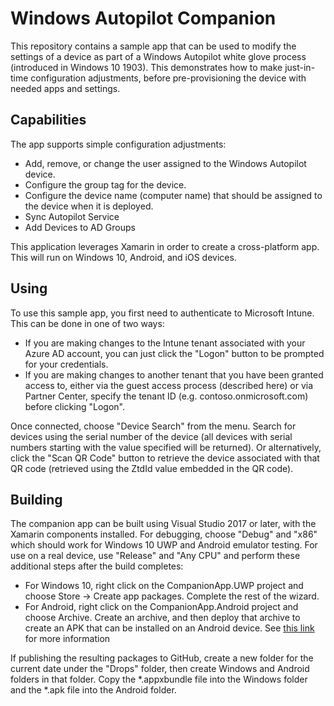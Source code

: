 # Windows Autopilot Companion

This repository contains a sample app that can be used to modify the settings of a device as part of a Windows Autopilot white glove process (introduced in Windows 10 1903).  This demonstrates how to make just-in-time configuration adjustments, before pre-provisioning the device with needed apps and settings.

## Capabilities

The app supports simple configuration adjustments:

- Add, remove, or change the user assigned to the Windows Autopilot device.
- Configure the group tag for the device.
- Configure the device name (computer name) that should be assigned to the device when it is deployed.
- Sync Autopilot Service
- Add Devices to AD Groups

This application leverages Xamarin in order to create a cross-platform app.  This will run on Windows 10, Android, and iOS devices.  

## Using

To use this sample app, you first need to authenticate to Microsoft Intune.  This can be done in one of two ways:

- If you are making changes to the Intune tenant associated with your Azure AD account, you can just click the "Logon" button to be prompted for your credentials.
- If you are making changes to another tenant that you have been granted access to, either via the guest access process (described here) or via Partner Center, specify the tenant ID (e.g. contoso.onmicrosoft.com) before clicking "Logon".

Once connected, choose "Device Search" from the menu.  Search for devices using the serial number of the device (all devices with serial numbers starting with the value specified will be returned).  Or alternatively, click the "Scan QR Code" button to retrieve the device associated with that QR code (retrieved using the ZtdId value embedded in the QR code).

## Building

The companion app can be built using Visual Studio 2017 or later, with the Xamarin components installed.  For debugging, choose "Debug" and "x86" which should work for Windows 10 UWP and Android emulator testing.  For use on a real device, use "Release" and "Any CPU" and perform these additional steps after the build completes:

- For Windows 10, right click on the CompanionApp.UWP project and choose Store -> Create app packages.  Complete the rest of the wizard.
- For Android, right click on the CompanionApp.Android project and choose Archive.  Create an archive, and then deploy that archive to create an APK that can be installed on an Android device.  See [this link](https://docs.microsoft.com/en-us/xamarin/android/deploy-test/signing/index?tabs=windows) for more information

If publishing the resulting packages to GitHub, create a new folder for the current date under the "Drops" folder, then create Windows and Android folders in that folder.  Copy the *.appxbundle file into the Windows folder and the *.apk file into the Android folder.

